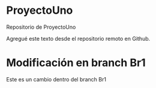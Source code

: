 # ProyectoUno
Repositorio de ProyectoUno

Agregué este texto desde el repositorio remoto en Github.

# Modificación en branch Br1
Este es un cambio dentro del branch Br1
